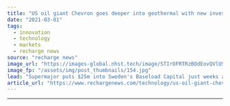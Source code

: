 ```yaml
---
title: "US oil giant Chevron goes deeper into geothermal with new investment"
date: "2021-03-01"
tags: 
  - innovation
  - technology
  - markets
  - recharge news
source: "recharge news"
image_url: "https://images-global.nhst.tech/image/STIrOFRTRzBOdEovQVlUSkxUUHkzUVVja2FvQ1hTU3dlcVZadmlGSm9BMD0=/nhst/binary/b359cc6dbe2138ef9b25daeccfdf0bb5"
image_fp: "/assets/img/post_thumbnails/154.jpg"
lead: "Supermajor puts $25m into Sweden's Baseload Capital just weeks after Eavor foray"
article_url: "https://www.rechargenews.com/technology/us-oil-giant-chevron-goes-deeper-into-geothermal-with-new-investment/2-1-971989"
---
```


---
